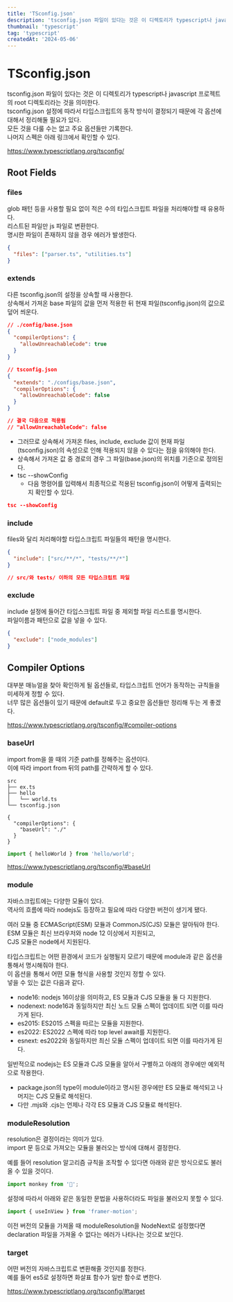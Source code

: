 ```yaml
---
title: 'TSconfig.json'
description: 'tsconfig.json 파일이 있다는 것은 이 디렉토리가 typescript나 javascript 프로젝트의 root 디렉토리라는 것을 의미한다. tsconfig.json 설정에 따라서 타입스크립트의 동작 방식이 결정되기 때문에 각 옵션에 대해서 정리해둘 필요가 있다.'
thumbnail: 'typescript'
tag: 'typescript'
createdAt: '2024-05-06'
---
```


# TSconfig.json

tsconfig.json 파일이 있다는 것은 이 디렉토리가 typescript나 javascript 프로젝트의 root 디렉토리라는 것을 의미한다.\
tsconfig.json 설정에 따라서 타입스크립트의 동작 방식이 결정되기 때문에 각 옵션에 대해서 정리해둘 필요가 있다.\
모든 것을 다룰 수는 없고 주요 옵션들만 기록한다.\
나머지 스펙은 아래 링크에서 확인할 수 있다.

https://www.typescriptlang.org/tsconfig/

## Root Fields

### files

glob 패턴 등을 사용할 필요 없이 적은 수의 타입스크립트 파일을 처리해야할 때 유용하다.\
리스트된 파일만 js 파일로 변환한다.\
명시한 파일이 존재하지 않을 경우 에러가 발생한다.

```json
{
  "files": ["parser.ts", "utilities.ts"]
}
```

### extends

다른 tsconfig.json의 설정을 상속할 때 사용한다.\
상속해서 가져온 base 파일의 값을 먼저 적용한 뒤 현재 파일(tsconfig.json)의 값으로 덮어 씌운다.

```json
// ./config/base.json
{
  "compilerOptions": {
    "allowUnreachableCode": true
  }
}

// tsconfig.json
{
  "extends": "./configs/base.json",
  "compilerOptions": {
    "allowUnreachableCode": false
  }
}

// 결국 다음으로 적용됨
// "allowUnreachableCode": false
```

- 그러므로 상속해서 가져온 files, include, exclude 값이 현재 파일(tsconfig.json)의 속성으로 인해 적용되지 않을 수 있다는 점을 유의해야 한다.
- 상속해서 가져온 값 중 경로의 경우 그 파일(base.json)의 위치를 기준으로 정의된다.
- tsc --showConfig
  - 다음 명령어를 입력해서 최종적으로 적용된 tsconfig.json이 어떻게 출력되는지 확인할 수 있다.

```json
tsc --showConfig
```

### include

files와 달리 처리해야할 타입스크립트 파일들의 패턴을 명시한다.

```json
{
  "include": ["src/**/*", "tests/**/*"]
}

// src/와 tests/ 이하의 모든 타입스크립트 파일
```

### exclude

include 설정에 들어간 타입스크립트 파일 중 제외할 파일 리스트를 명시한다.\
파일이름과 패턴으로 값을 넣을 수 있다.

```json
{
  "exclude": ["node_modules"]
}
```

## Compiler Options

대부분 매뉴얼을 찾아 확인하게 될 옵션들로, 타입스크립트 언어가 동작하는 규칙들을 미세하게 정할 수 있다.\
너무 많은 옵션들이 있기 때문에 default로 두고 중요한 옵션들만 정리해 두는 게 좋겠다.

https://www.typescriptlang.org/tsconfig/#compiler-options

### baseUrl

import from을 쓸 때의 기준 path를 정해주는 옵션이다.\
이에 따라 import from 뒤의 path를 간략하게 할 수 있다.

```
src
├── ex.ts
├── hello
│   └── world.ts
└── tsconfig.json
```

```
{
  "compilerOptions": {
    "baseUrl": "./"
  }
}
```

```javascript
import { helloWorld } from 'hello/world';
```

https://www.typescriptlang.org/tsconfig/#baseUrl

### module

자바스크립트에는 다양한 모듈이 있다.\
역사의 흐름에 따라 nodejs도 등장하고 필요에 따라 다양한 버전이 생기게 됐다.

여러 모듈 중 ECMAScript(ESM) 모듈과 CommonJS(CJS) 모듈은 알아둬야 한다.\
ESM 모듈은 최신 브라우저와 node 12 이상에서 지원되고,\
CJS 모듈은 node에서 지원된다.

타입스크립트는 어떤 환경에서 코드가 실행될지 모르기 때문에 module과 같은 옵션을 통해서 명시해줘야 한다.\
이 옵션을 통해서 어떤 모듈 형식을 사용할 것인지 정할 수 있다.\
넣을 수 있는 값은 다음과 같다.

- node16: nodejs 16이상을 의미하고, ES 모듈과 CJS 모듈을 둘 다 지원한다.
- nodenext: node16과 동일하지만 최신 노드 모듈 스펙이 업데이트 되면 이를 따라가게 된다.
- es2015: ES2015 스펙을 따르는 모듈을 지원한다.
- es2022: ES2022 스펙에 따라 top level await를 지원한다.
- esnext: es2022와 동일하지만 최신 모듈 스펙이 업데이트 되면 이를 따라가게 된다.

일반적으로 nodejs는 ES 모듈과 CJS 모듈을 알아서 구별하고 아래의 경우에만 예외적으로 작용한다.

- package.json의 type이 module이라고 명시된 경우에만 ES 모듈로 해석되고 나머지는 CJS 모듈로 해석된다.
- 다만 .mjs와 .cjs는 언제나 각각 ES 모듈과 CJS 모듈로 해석된다.

### moduleResolution

resolution은 결정이라는 의미가 있다.\
import 문 등으로 가져오는 모듈을 불러오는 방식에 대해서 결정한다.

예를 들어 resolution 알고리즘 규칙을 조작할 수 있다면 아래와 같은 방식으로도 불러올 수 있을 것이다.

```javascript
import monkey from '🐒';
```

설정에 따라서 아래와 같은 동일한 문법을 사용하더라도 파일을 불러오지 못할 수 있다.

```javascript
import { useInView } from 'framer-motion';
```

이전 버전의 모듈을 가져올 때 moduleResolution을 NodeNext로 설정했다면 declaration 파일을 가져올 수 없다는 에러가 나타나는 것으로 보인다.

### target

어떤 버전의 자바스크립트로 변환해줄 것인지를 정한다.\
예를 들어 es5로 설정하면 화살표 함수가 일반 함수로 변한다.

https://www.typescriptlang.org/tsconfig/#target
